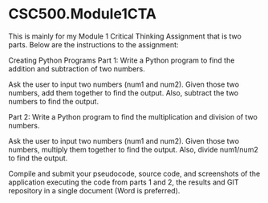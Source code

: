 # CSC500.Module1CTA
This is mainly for my Module 1 Critical Thinking Assignment that is two parts.
Below are the instructions to the assignment:

Creating Python Programs
  Part 1:
  Write a Python program to find the addition and subtraction of two numbers.
  
  Ask the user to input two numbers (num1 and num2). Given those two numbers, add them together to find the output. Also, subtract the two numbers to find the output.

  Part 2:
  Write a Python program to find the multiplication and division of two numbers.
  
  Ask the user to input two numbers (num1 and num2). Given those two numbers, multiply them together to find the output. Also, divide num1/num2 to find the output.
  
  Compile and submit your pseudocode, source code, and screenshots of the application executing the code from parts 1 and 2, the results and GIT repository in a single document (Word is     preferred).
